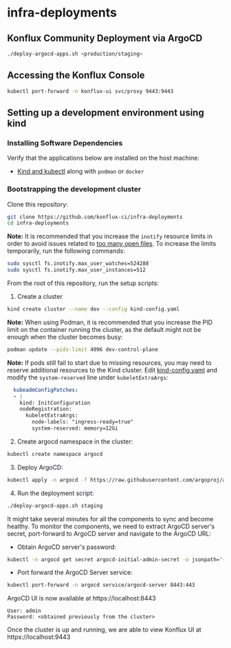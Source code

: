 # infra-deployments

## Konflux Community Deployment via ArgoCD
```bash
./deploy-argocd-apps.sh <production/staging>
```

## Accessing the Konflux Console
```bash
kubectl port-forward -n konflux-ui svc/proxy 9443:9443 
```

## Setting up a development environment using kind

### Installing Software Dependencies
Verify that the applications below are installed on the host machine:

* [Kind and kubectl](https://kind.sigs.k8s.io/docs/user/quick-start/#installation)
  along with `podman` or `docker`

### Bootstrapping the development cluster
Clone this repository:

 ```bash
git clone https://github.com/konflux-ci/infra-deployments
cd infra-deployments
```

**Note:** It is recommended that you increase the `inotify` resource limits in order to
avoid issues related to
[too many open files](https://kind.sigs.k8s.io/docs/user/known-issues/#pod-errors-due-to-too-many-open-files). 
To increase the limits temporarily, run the following commands:

```bash
sudo sysctl fs.inotify.max_user_watches=524288
sudo sysctl fs.inotify.max_user_instances=512
```

From the root of this repository, run the setup scripts:

1. Create a cluster

```bash
kind create cluster --name dev --config kind-config.yaml
```

**Note:** When using Podman, it is recommended that you increase the PID limit on the
container running the cluster, as the default might not be enough when the cluster
becomes busy:

```bash
podman update --pids-limit 4096 dev-control-plane
```

**Note:** If pods still fail to start due to missing resources, you may need to reserve
additional resources to the Kind cluster. Edit [kind-config.yaml](./kind-config.yaml)
and modify the `system-reserved` line under `kubeletExtraArgs`:

```yaml
  kubeadmConfigPatches:
  - |
    kind: InitConfiguration
    nodeRegistration:
      kubeletExtraArgs:
        node-labels: "ingress-ready=true"
        system-reserved: memory=12Gi
```

2. Create argocd namespace in the cluster:
```bash
kubectl create namespace argocd
```

3. Deploy ArgoCD:
```bash
kubectl apply -n argocd -f https://raw.githubusercontent.com/argoproj/argo-cd/stable/manifests/install.yaml
```

4. Run the deployment script:
```bash
./deploy-argocd-apps.sh staging
```
It might take several minutes for all the components to sync and become healthy.
To monitor the components, we need to extract ArgoCD server's secret, port-forward to ArgoCD 
server and navigate to the ArgoCD URL:

* Obtain ArgoCD server's password:
```bash
kubectl -n argocd get secret argocd-initial-admin-secret -o jsonpath="{.data.password}" | base64 -d && echo
```

* Port forward the ArgoCD Server service:

```bash
kubectl port-forward -n argocd service/argocd-server 8443:443
```

ArgoCD UI is now available at https://localhost:8443

```console
User: admin
Password: <obtained previously from the cluster>
```

Once the cluster is up and running, we are able to view Konflux UI at https://localhost:9443
